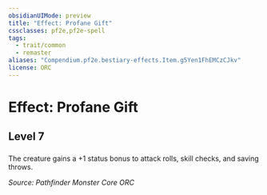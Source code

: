 ```yaml
---
obsidianUIMode: preview
title: "Effect: Profane Gift"
cssclasses: pf2e,pf2e-spell
tags:
  - trait/common
  - remaster
aliases: "Compendium.pf2e.bestiary-effects.Item.g5Yen1FhEMCzCJkv"
license: ORC
---
```

# Effect: Profane Gift
## Level 7
### 






The creature gains a +1 status bonus to attack rolls, skill checks, and saving throws.

*Source: Pathfinder Monster Core*
*ORC*